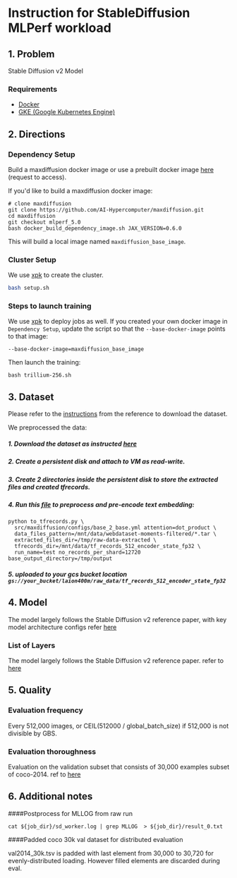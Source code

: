 # Instruction for StableDiffusion MLPerf workload

## 1. Problem

Stable Diffusion v2 Model

### Requirements

*   [Docker](https://cloud.google.com/artifact-registry/docs/docker/authentication)
*   [GKE (Google Kubernetes Engine)](https://cloud.google.com/kubernetes-engine)

## 2. Directions

### Dependency Setup
Build a maxdiffusion docker image or use a prebuilt docker image [here](https://pantheon.corp.google.com/artifacts/docker/cloud-tpu-multipod-dev/us/gcr.io/maxdiffusion_mlperf_5_0?e=13802955&mods=logs_tg_test) (request to access).

If you'd like to build a maxdiffusion docker image:

```
# clone maxdiffusion
git clone https://github.com/AI-Hypercomputer/maxdiffusion.git
cd maxdiffusion
git checkout mlperf_5.0
bash docker_build_dependency_image.sh JAX_VERSION=0.6.0
```
This will build a local image named `maxdiffusion_base_image`.

### Cluster Setup
We use [xpk](https://github.com/AI-Hypercomputer/xpk) to create the cluster.

```bash
bash setup.sh
```

### Steps to launch training
We use [xpk](https://github.com/AI-Hypercomputer/xpk) to deploy jobs as well.
If you created your own docker image in `Dependency Setup`, update the
script so that the `--base-docker-image` points to that image:

```
--base-docker-image=maxdiffusion_base_image
```

Then launch the training:

```
bash trillium-256.sh
```

## 3. Dataset

Please refer to the
[instructions](https://github.com/mlcommons/training/tree/master/stable_diffusion)
from the reference to download the dataset.

We preprocessed the data:
##### 1. Download the dataset as instructed [here](https://github.com/mlcommons/training/tree/master/stable_diffusion#the-datasets)
##### 2. Create a persistent disk and attach to VM as read-write.
##### 3. Create 2 directories inside the persistent disk to store the extracted files and created tfrecords.
##### 4. Run this [file](https://github.com/AI-Hypercomputer/maxdiffusion/blob/mlperf_4/src/maxdiffusion/pedagogical_examples/to_tfrecords.py) to preprocess and pre-encode text embedding:
```
python to_tfrecords.py \
  src/maxdiffusion/configs/base_2_base.yml attention=dot_product \
  data_files_pattern=/mnt/data/webdataset-moments-filtered/*.tar \
  extracted_files_dir=/tmp/raw-data-extracted \
  tfrecords_dir=/mnt/data/tf_records_512_encoder_state_fp32 \
  run_name=test no_records_per_shard=12720 base_output_directory=/tmp/output
```
##### 5. uploaded to your gcs bucket location `gs://your_bucket/laion400m/raw_data/tf_records_512_encoder_state_fp32`


## 4. Model

The model largely follows the Stable Diffusion v2 reference paper, with key
model architecture configs refer
[here](https://github.com/mlcommons/training/tree/master/stable_diffusion#the-model)

### List of Layers

The model largely follows the Stable Diffusion v2 reference paper. refer to
[here](https://github.com/mlcommons/training/tree/master/stable_diffusion#the-model)

## 5. Quality

### Evaluation frequency

Every 512,000 images, or CEIL(512000 / global_batch_size) if 512,000 is not
divisible by GBS.

### Evaluation thoroughness

Evaluation on the validation subset that consists of 30,000 examples subset of
coco-2014. ref to
[here](https://github.com/mlcommons/training/tree/master/stable_diffusion#evaluation-thoroughness)


## 6. Additional notes

####Postprocess for MLLOG from raw run

```
cat ${job_dir}/sd_worker.log | grep MLLOG  > ${job_dir}/result_0.txt
```

####Padded coco 30k val dataset for distributed evaluation

val2014_30k.tsv is padded with last element from 30,000 to 30,720 for
evenly-distributed loading. However filled elements are discarded during eval.